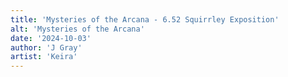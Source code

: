 ```yaml
---
title: 'Mysteries of the Arcana - 6.52 Squirrley Exposition'
alt: 'Mysteries of the Arcana'
date: '2024-10-03'
author: 'J Gray'
artist: 'Keira'
---
```

